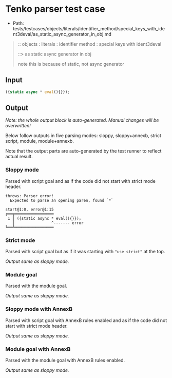 # Tenko parser test case

- Path: tests/testcases/objects/literals/identifier_method/special_keys_with_ident3deval/as_static_async_generator_in_obj.md

> :: objects : literals : identifier method : special keys with ident3deval
>
> ::> as static async generator in obj
>
> note this is because of static, not async generator

## Input

`````js
({static async * eval(){}});
`````

## Output

_Note: the whole output block is auto-generated. Manual changes will be overwritten!_

Below follow outputs in five parsing modes: sloppy, sloppy+annexb, strict script, module, module+annexb.

Note that the output parts are auto-generated by the test runner to reflect actual result.

### Sloppy mode

Parsed with script goal and as if the code did not start with strict mode header.

`````
throws: Parser error!
  Expected to parse an opening paren, found `*`

start@1:0, error@1:15
╔══╦═════════════════
 1 ║ ({static async * eval(){}});
   ║                ^------- error
╚══╩═════════════════

`````

### Strict mode

Parsed with script goal but as if it was starting with `"use strict"` at the top.

_Output same as sloppy mode._

### Module goal

Parsed with the module goal.

_Output same as sloppy mode._

### Sloppy mode with AnnexB

Parsed with script goal with AnnexB rules enabled and as if the code did not start with strict mode header.

_Output same as sloppy mode._

### Module goal with AnnexB

Parsed with the module goal with AnnexB rules enabled.

_Output same as sloppy mode._
